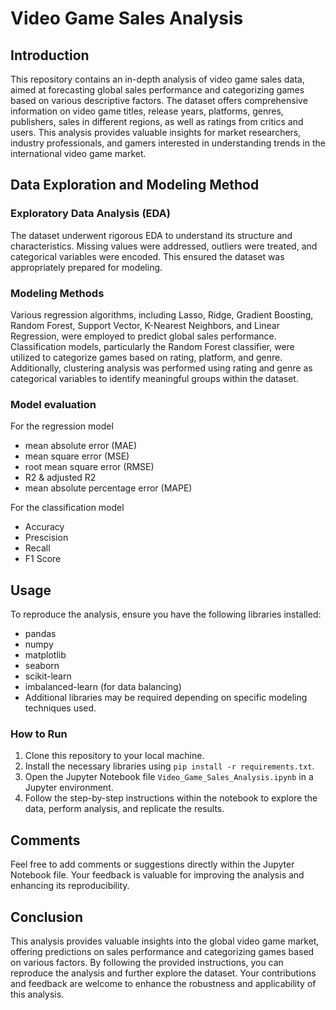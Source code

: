 # Video Game Sales Analysis

## Introduction

This repository contains an in-depth analysis of video game sales data, aimed at forecasting global sales performance and categorizing games based on various descriptive factors. The dataset offers comprehensive information on video game titles, release years, platforms, genres, publishers, sales in different regions, as well as ratings from critics and users. This analysis provides valuable insights for market researchers, industry professionals, and gamers interested in understanding trends in the international video game market.

## Data Exploration and Modeling Method

### Exploratory Data Analysis (EDA)

The dataset underwent rigorous EDA to understand its structure and characteristics. Missing values were addressed, outliers were treated, and categorical variables were encoded. This ensured the dataset was appropriately prepared for modeling.

### Modeling Methods

Various regression algorithms, including Lasso, Ridge, Gradient Boosting, Random Forest, Support Vector, K-Nearest Neighbors, and Linear Regression, were employed to predict global sales performance. Classification models, particularly the Random Forest classifier, were utilized to categorize games based on rating, platform, and genre. Additionally, clustering analysis was performed using rating and genre as categorical variables to identify meaningful groups within the dataset.

### Model evaluation 
For the regression model 

-  mean absolute error (MAE)
-  mean square error (MSE)
-  root mean square error (RMSE)
-  R2 & adjusted R2
-  mean absolute percentage error (MAPE)

For the classification model 
 - Accuracy
 - Prescision
 - Recall
 - F1 Score
   
## Usage

To reproduce the analysis, ensure you have the following libraries installed:

- pandas
- numpy
- matplotlib
- seaborn
- scikit-learn
- imbalanced-learn (for data balancing)
- Additional libraries may be required depending on specific modeling techniques used.

### How to Run

1. Clone this repository to your local machine.
2. Install the necessary libraries using `pip install -r requirements.txt`.
3. Open the Jupyter Notebook file `Video_Game_Sales_Analysis.ipynb` in a Jupyter environment.
4. Follow the step-by-step instructions within the notebook to explore the data, perform analysis, and replicate the results.

## Comments

Feel free to add comments or suggestions directly within the Jupyter Notebook file. Your feedback is valuable for improving the analysis and enhancing its reproducibility.

## Conclusion

This analysis provides valuable insights into the global video game market, offering predictions on sales performance and categorizing games based on various factors. By following the provided instructions, you can reproduce the analysis and further explore the dataset. Your contributions and feedback are welcome to enhance the robustness and applicability of this analysis.

